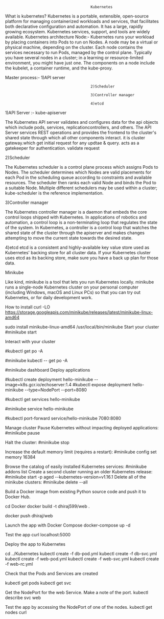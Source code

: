                                            Kubernetes
What is kubernetes?
 Kubernetes is a portable, extensible, open-source platform for managing containerized workloads and services, that facilitates both declarative configuration and automation. It has a large, rapidly growing ecosystem. Kubernetes services, support, and tools are widely available.
Kubernetes architecture
Node:- Kubernetes runs your workload by placing containers into Pods to run on Nodes. A node may be a virtual or physical machine, depending on the cluster. Each node contains the services necessary to run Pods, managed by the control plane. Typically you have several nodes in a cluster; in a learning or resource-limited environment, you might have just one. The components on a node include the kubelet, a container runtime, and the kube-proxy.

Master process:-
                                           1)API server

                                           2)Scheduler

                                           3)Controller manager

                                           4)etcd
1)API Server :- kube-apiserver

The Kubernetes API server validates and configures data for the api objects which include pods, services, replicationcontrollers, and others. The API Server services REST operations and provides the frontend to the cluster's shared state through which all other components interact. it is cluster gateway.which get initial request for any updtae & query. acts as a gatekeeper for authentication. validate request

2)Scheduler

The Kubernetes scheduler is a control plane process which assigns Pods to Nodes. The scheduler determines which Nodes are valid placements for each Pod in the scheduling queue according to constraints and available resources. The scheduler then ranks each valid Node and binds the Pod to a suitable Node. Multiple different schedulers may be used within a cluster; kube-scheduler is the reference implementation.

3)Controller manager

The Kubernetes controller manager is a daemon that embeds the core control loops shipped with Kubernetes. In applications of robotics and automation, a control loop is a non-terminating loop that regulates the state of the system. In Kubernetes, a controller is a control loop that watches the shared state of the cluster through the apiserver and makes changes attempting to move the current state towards the desired state.

4)etcd etcd is a consistent and highly-available key value store used as Kubernetes' backing store for all cluster data. If your Kubernetes cluster uses etcd as its backing store, make sure you have a back up plan for those data.

Minikube

Like kind, minikube is a tool that lets you run Kubernetes locally. minikube runs a single-node Kubernetes cluster on your personal computer (including Windows, macOS and Linux PCs) so that you can try out Kubernetes, or for daily development work.

How to install curl -LO https://storage.googleapis.com/minikube/releases/latest/minikube-linux-amd64

sudo install minikube-linux-amd64 /usr/local/bin/minikube Start your cluster #minikube start

Interact with your cluster

#kubectl get po -A

#minikube kubectl -- get po -A

#minikube dashboard Deploy applications

#kubectl create deployment hello-minikube --image=k8s.gcr.io/echoserver:1.4 #kubectl expose deployment hello-minikube --type=NodePort --port=8080

#kubectl get services hello-minikube

#minikube service hello-minikube

#kubectl port-forward service/hello-minikube 7080:8080

Manage cluster Pause Kubernetes without impacting deployed applications: #minikube pause

Halt the cluster: #minikube stop

Increase the default memory limit (requires a restart): #minikube config set memory 16384

Browse the catalog of easily installed Kubernetes services: #minikube addons list Create a second cluster running an older Kubernetes release: #minikube start -p aged --kubernetes-version=v1.16.1 Delete all of the minikube clusters: #minikube delete --all

Build a Docker image from existing Python source code and push it to Docker Hub.

cd Docker docker build -t dhiraj599/web .

docker push dhiraj/web

Launch the app with Docker Compose docker-compose up -d

Test the app curl localhost:5000

Deploy the app to Kubernetes

cd ../Kubernetes kubectl create -f db-pod.yml kubectl create -f db-svc.yml kubectl create -f web-pod.yml kubectl create -f web-svc.yml kubectl create -f web-rc.yml

Check that the Pods and Services are created

kubectl get pods kubectl get svc

Get the NodePort for the web Service. Make a note of the port. kubectl describe svc web

Test the app by accessing the NodePort of one of the nodes. kubectl get nodes curl

